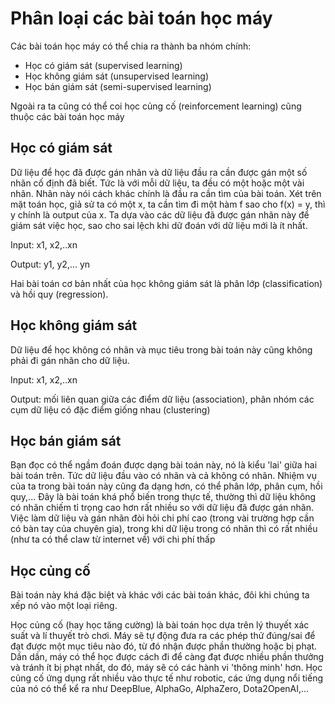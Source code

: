 # Phân loại các bài toán học máy
Các bài toán học máy có thể chia ra thành ba nhóm chính:
* Học có giám sát (supervised learning)
* Học không giám sát (unsupervised learning)
* Học bán giám sát (semi-supervised learning)

Ngoài ra ta cũng có thể coi học củng cố (reinforcement learning) cũng thuộc các bài toán học máy

## Học có giám sát
Dữ liệu để học đã được gán nhãn và dữ liệu đầu ra cần được gán một số nhãn cố định đã biết. Tức là với mỗi dữ liệu, ta đều có một hoặc một vài nhãn. Nhãn này nói cách khác chính là đầu ra cần tìm của bài toán.
Xét trên mặt toán học, giả sử ta có một x, ta cần tìm đi một hàm f sao cho f(x) = y, thì y chính là output của x. 
Ta dựa vào các dữ liệu đã được gán nhãn này để giám sát việc học, sao cho sai lệch khi dữ đoán với dữ liệu mới là ít nhất.

Input: x1, x2,..xn

Output: y1, y2,... yn

Hai bài toán cơ bản nhất của học không giám sát là phân lớp (classification) và hồi quy (regression).
## Học không giám sát
Dữ liệu để học không có nhãn và mục tiêu trong bài toán này cũng không phải đi gán nhãn cho dữ liệu.

Input: x1, x2,..xn

Output: mối liên quan giữa các điểm dữ liệu (association), phân nhóm các cụm dữ liệu có đặc điểm giống nhau (clustering)
## Học bán giám sát
Bạn đọc có thể ngầm đoán được dạng bài toán này, nó là kiểu 'lai' giữa hai bài toán trên. Tức dữ liệu đầu vào có nhãn và cả không có nhãn. 
Nhiệm vụ của ta trong bài toán này cũng đa dạng hơn, có thể phân lớp, phân cụm, hồi quy,... 
Đây là bài toán khá phổ biến trong thực tế, thường thì dữ liệu không có nhãn chiếm tỉ trọng cao hơn rất nhiều so với dữ liệu đã được gán nhãn.
Việc làm dữ liệu và gán nhãn đòi hỏi chi phí cao (trong vài trường hợp cần có bàn tay của chuyên gia), trong khi dữ liệu trong có nhãn thì có rất nhiều (như ta có thể claw từ internet về) với chi phí thấp
## Học củng cố
Bài toán này khá đặc biệt và khác với các bài toán khác, đôi khi chúng ta xếp nó vào một loại riêng.

Học củng cố (hay học tăng cường) là bài toán học dựa trên lý thuyết xác suất và lí thuyết trò chơi. Máy sẽ tự động đưa ra các phép thử đúng/sai để đạt được một mục tiêu nào đó, từ đó nhận được phần thường hoặc bị phạt.
Dần dần, máy có thể học được cách đi để càng đạt được nhiều phần thưởng và tránh ít bị phạt nhất, do đó, máy sẽ có các hành vi 'thông minh' hơn.
Học củng cố ứng dụng rất nhiều vào thực tế như robotic, các ứng dụng nổi tiếng của nó có thể kể ra như DeepBlue, AlphaGo, AlphaZero, Dota2OpenAI,...
